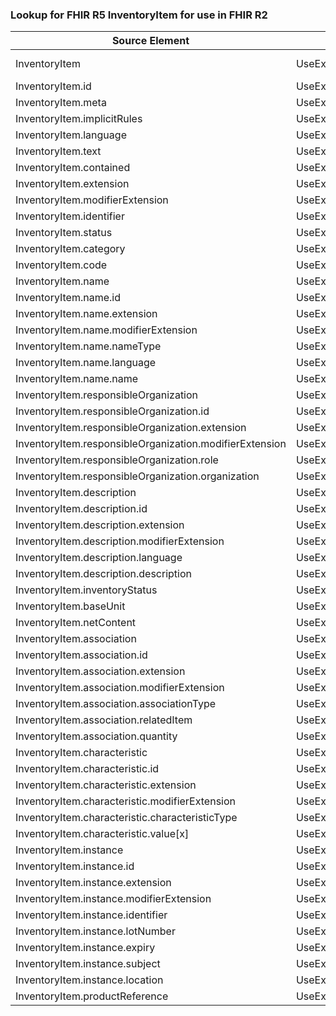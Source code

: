 ### Lookup for FHIR R5 InventoryItem for use in FHIR R2

| Source Element | Usage | Target |
| -------------- | ----- | ------ |
| InventoryItem | UseExtension | http://hl7.org/fhir/5.0/StructureDefinition/extension-InventoryItem |
| InventoryItem.id | UseExtensionFromAncestor | - |
| InventoryItem.meta | UseExtensionFromAncestor | - |
| InventoryItem.implicitRules | UseExtensionFromAncestor | - |
| InventoryItem.language | UseExtensionFromAncestor | - |
| InventoryItem.text | UseExtensionFromAncestor | - |
| InventoryItem.contained | UseExtensionFromAncestor | - |
| InventoryItem.extension | UseExtensionFromAncestor | - |
| InventoryItem.modifierExtension | UseExtensionFromAncestor | - |
| InventoryItem.identifier | UseExtensionFromAncestor | - |
| InventoryItem.status | UseExtensionFromAncestor | - |
| InventoryItem.category | UseExtensionFromAncestor | - |
| InventoryItem.code | UseExtensionFromAncestor | - |
| InventoryItem.name | UseExtensionFromAncestor | - |
| InventoryItem.name.id | UseExtensionFromAncestor | - |
| InventoryItem.name.extension | UseExtensionFromAncestor | - |
| InventoryItem.name.modifierExtension | UseExtensionFromAncestor | - |
| InventoryItem.name.nameType | UseExtensionFromAncestor | - |
| InventoryItem.name.language | UseExtensionFromAncestor | - |
| InventoryItem.name.name | UseExtensionFromAncestor | - |
| InventoryItem.responsibleOrganization | UseExtensionFromAncestor | - |
| InventoryItem.responsibleOrganization.id | UseExtensionFromAncestor | - |
| InventoryItem.responsibleOrganization.extension | UseExtensionFromAncestor | - |
| InventoryItem.responsibleOrganization.modifierExtension | UseExtensionFromAncestor | - |
| InventoryItem.responsibleOrganization.role | UseExtensionFromAncestor | - |
| InventoryItem.responsibleOrganization.organization | UseExtensionFromAncestor | - |
| InventoryItem.description | UseExtensionFromAncestor | - |
| InventoryItem.description.id | UseExtensionFromAncestor | - |
| InventoryItem.description.extension | UseExtensionFromAncestor | - |
| InventoryItem.description.modifierExtension | UseExtensionFromAncestor | - |
| InventoryItem.description.language | UseExtensionFromAncestor | - |
| InventoryItem.description.description | UseExtensionFromAncestor | - |
| InventoryItem.inventoryStatus | UseExtensionFromAncestor | - |
| InventoryItem.baseUnit | UseExtensionFromAncestor | - |
| InventoryItem.netContent | UseExtensionFromAncestor | - |
| InventoryItem.association | UseExtensionFromAncestor | - |
| InventoryItem.association.id | UseExtensionFromAncestor | - |
| InventoryItem.association.extension | UseExtensionFromAncestor | - |
| InventoryItem.association.modifierExtension | UseExtensionFromAncestor | - |
| InventoryItem.association.associationType | UseExtensionFromAncestor | - |
| InventoryItem.association.relatedItem | UseExtensionFromAncestor | - |
| InventoryItem.association.quantity | UseExtensionFromAncestor | - |
| InventoryItem.characteristic | UseExtensionFromAncestor | - |
| InventoryItem.characteristic.id | UseExtensionFromAncestor | - |
| InventoryItem.characteristic.extension | UseExtensionFromAncestor | - |
| InventoryItem.characteristic.modifierExtension | UseExtensionFromAncestor | - |
| InventoryItem.characteristic.characteristicType | UseExtensionFromAncestor | - |
| InventoryItem.characteristic.value[x] | UseExtensionFromAncestor | - |
| InventoryItem.instance | UseExtensionFromAncestor | - |
| InventoryItem.instance.id | UseExtensionFromAncestor | - |
| InventoryItem.instance.extension | UseExtensionFromAncestor | - |
| InventoryItem.instance.modifierExtension | UseExtensionFromAncestor | - |
| InventoryItem.instance.identifier | UseExtensionFromAncestor | - |
| InventoryItem.instance.lotNumber | UseExtensionFromAncestor | - |
| InventoryItem.instance.expiry | UseExtensionFromAncestor | - |
| InventoryItem.instance.subject | UseExtensionFromAncestor | - |
| InventoryItem.instance.location | UseExtensionFromAncestor | - |
| InventoryItem.productReference | UseExtensionFromAncestor | - |
